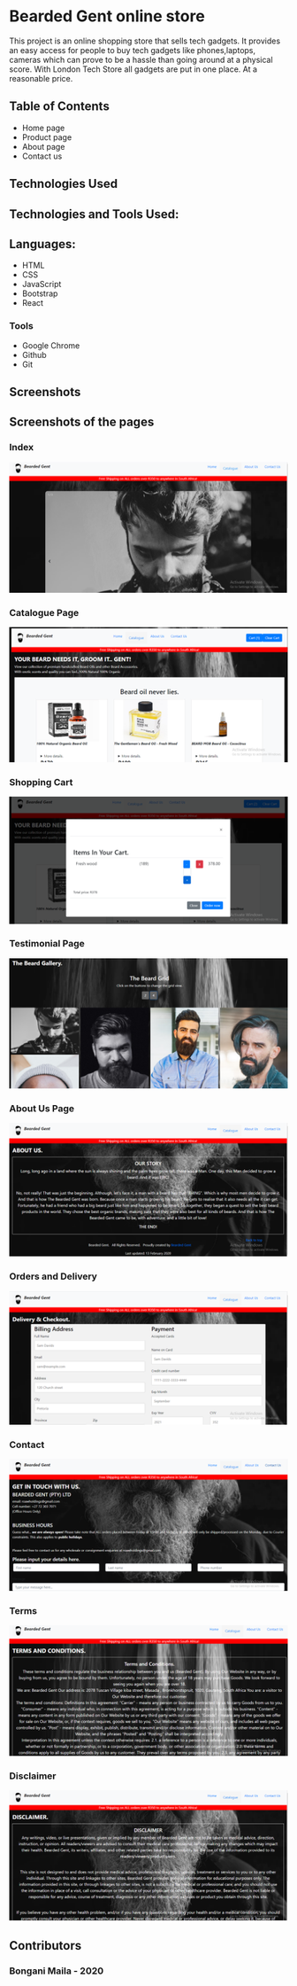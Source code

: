 # Bearded Gent online store

This project is an online shopping store that sells tech gadgets. 
It provides an easy access for people to buy tech gadgets like phones,laptops, cameras which can prove to be a hassle than going around at a physical score. With London Tech Store all gadgets are put in one place. At a reasonable price. 

## Table of Contents

- Home page
- Product page
- About page
- Contact us

## Technologies Used

## Technologies and Tools Used:

## Languages:

- HTML
- CSS
- JavaScript
- Bootstrap
- React



### Tools

- Google Chrome
- Github
- Git


## Screenshots
## Screenshots of the pages

### Index
![](https://github.com/BonganiMaila/Bearded-Gent-online-store-/blob/master/Images/index.png)

### Catalogue Page
![](https://github.com/BonganiMaila/Bearded-Gent-online-store-/blob/master/Images/catalogue.png)

### Shopping Cart
![](https://github.com/BonganiMaila/Bearded-Gent-online-store-/blob/master/Images/shopping.png)

### Testimonial Page
![](https://github.com/BonganiMaila/Bearded-Gent-online-store-/blob/master/Images/testimonial.png)

### About Us Page
![](https://github.com/BonganiMaila/Bearded-Gent-online-store-/blob/master/Images/about%20us.png)

### Orders and Delivery
![](https://github.com/BonganiMaila/Bearded-Gent-online-store-/blob/master/Images/checkout.png)

### Contact
![](https://github.com/BonganiMaila/Bearded-Gent-online-store-/blob/master/Images/contact.png)

### Terms
![](https://github.com/BonganiMaila/Bearded-Gent-online-store-/blob/master/Images/terms.png)

### Disclaimer
![](https://github.com/BonganiMaila/Bearded-Gent-online-store-/blob/master/Images/disclaimer.png)



## Contributors

### Bongani Maila - 2020
